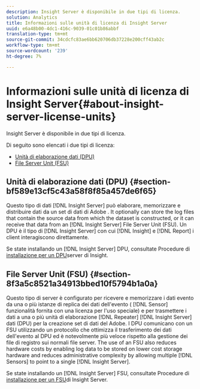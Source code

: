 ```yaml
---
description: Insight Server è disponibile in due tipi di licenza.
solution: Analytics
title: Informazioni sulle unità di licenza di Insight Server
uuid: e6a48b00-4dc1-416c-9039-01c01b86abbf
translation-type: tm+mt
source-git-commit: 34cdcfc83ae6bb620706db37228e200cff43ab2c
workflow-type: tm+mt
source-wordcount: '239'
ht-degree: 7%

---
```



# Informazioni sulle unità di licenza di Insight Server{#about-insight-server-license-units}

Insight Server è disponibile in due tipi di licenza.

Di seguito sono elencati i due tipi di licenza:

* [Unità di elaborazione dati (DPU)](../../../home/c-inst-svr/c-install-ins-svr/c-abt-inst-svr-lic-units.md#section-bf589e13cf5c43a58f8f85a457de6f65)
* [File Server Unit (FSU)](../../../home/c-inst-svr/c-install-ins-svr/c-abt-inst-svr-lic-units.md#section-8f3a5c8521a34913bbed10f5794b1a0a)

## Unità di elaborazione dati (DPU) {#section-bf589e13cf5c43a58f8f85a457de6f65}

Questo tipo di dati [!DNL Insight Server] può elaborare, memorizzare e distribuire dati da un set di dati di Adobe . It optionally can store the log files that contain the source data from which the dataset is constructed, or it can receive that data from an [!DNL Insight Server] File Server Unit (FSU). Un DPU è il tipo di [!DNL Insight Server] con cui [!DNL Insight] e [!DNL Report] i client interagiscono direttamente.

Se state installando un [!DNL Insight Server] DPU, consultate Procedure di [installazione per un DPU](../../../home/c-inst-svr/c-install-ins-svr/t-install-proc-inst-svr-dpu/t-install-proc-inst-svr-dpu.md#task-ce1ac85294604467ab750b24176d25bc)server di Insight.

## File Server Unit (FSU) {#section-8f3a5c8521a34913bbed10f5794b1a0a}

Questo tipo di server è configurato per ricevere e memorizzare i dati evento da una o più istanze di replica dei dati dell&#39;evento ( [!DNL Sensor] funzionalità fornita con una licenza per l&#39;uso speciale) e per trasmettere i dati a una o più unità di elaborazione [!DNL Repeater] [!DNL Insight Server] dati (DPU) per la creazione  set di dati del Adobe. I DPU comunicano con un FSU utilizzando un protocollo che ottimizza il trasferimento dei dati dell&#39;evento al DPU ed è notevolmente più veloce rispetto alla gestione dei file di registro sui normali file server. The use of an FSU also reduces hardware costs by enabling log data to be stored on lower cost storage hardware and reduces administrative complexity by allowing multiple [!DNL Sensors] to point to a single [!DNL Insight Server].

Se state installando un [!DNL Insight Server] FSU, consultate Procedure di [installazione per un FSU](../../../home/c-inst-svr/c-install-ins-svr/t-inst-proc-fsu.md#task-e4a4a791b6694119ba45b36f3e573016)di Insight Server.
